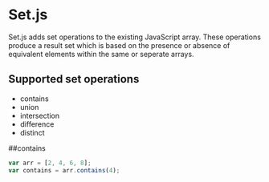 # Set.js

Set.js adds set operations to the existing JavaScript array. These operations produce a result set which is based on the presence or absence of equivalent elements within the same or seperate arrays.

## Supported set operations
* contains
* union
* intersection
* difference
* distinct

##contains
```js
var arr = [2, 4, 6, 8];
var contains = arr.contains(4);
```

